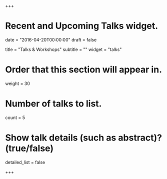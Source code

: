 +++
# Recent and Upcoming Talks widget.

date = "2016-04-20T00:00:00"
draft = false

title = "Talks & Workshops"
subtitle = ""
widget = "talks"

# Order that this section will appear in.
weight = 30

# Number of talks to list.
count = 5

# Show talk details (such as abstract)? (true/false)
detailed_list = false

+++

